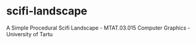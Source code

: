 # scifi-landscape
A Simple Procedural Scifi Landscape - MTAT.03.015 Computer Graphics - University of Tartu
